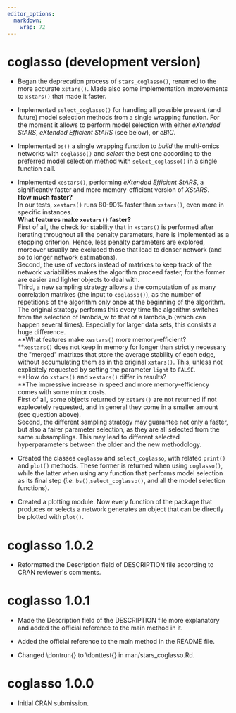 ```yaml
---
editor_options: 
  markdown: 
    wrap: 72
---
```


# coglasso (development version)

-   Began the deprecation process of `stars_coglasso()`, renamed to the
    more accurate `xstars()`. Made also some implementation improvements
    to `xstars()` that made it faster.

-   Implemented `select_coglasso()` for handling all possible present
    (and future) model selection methods from a single wrapping
    function. For the moment it allows to perform model selection with
    either *eXtended StARS*, *eXtended* *Efficient StARS* (see below),
    or *eBIC*.

-   Implemented `bs()` a single wrapping function to *build* the
    multi-omics networks with `coglasso()` and *select* the best one
    according to the preferred model selection method with
    `select_coglasso()` in a single function call.

-   Implemented `xestars()`, performing *eXtended Efficient StARS*, a
    significantly faster and more memory-efficient version of *XStARS*.\
    **How much faster?**\
    In our tests, `xestars()` runs 80-90% faster than `xstars()`, even
    more in specific instances.\
    **What features make `xestars()` faster?**\
    First of all, the check for stability that in `xstars()` is
    performed after iterating throughout all the penalty parameters,
    here is implemented as a stopping criterion. Hence, less penalty
    parameters are explored, moreover usually are excluded those that
    lead to denser network (and so to longer network estimations).\
    Second, the use of vectors instead of matrixes to keep track of the
    network variabilities makes the algorithm proceed faster, for the
    former are easier and lighter objects to deal with.\
    Third, a new sampling strategy allows a the computation of as many
    correlation matrixes (the input to `coglasso()`), as the number of
    repetitions of the algorithm only once at the beginning of the
    algorithm. The original strategy performs this every time the
    algorithm switches from the selection of lambda_w to that of a
    lambda_b (which can happen several times). Especially for larger
    data sets, this consists a huge difference.\
    **What features make `xestars()` more memory-efficient?\
    **`xestars()` does not keep in memory for longer than strictly
    necessary the "merged" matrixes that store the average stability of
    each edge, without accumulating them as in the original `xstars()`.
    This, unless not explicitely requested by setting the parameter
    `light` to `FALSE`.\
    **How do `xstars()` and `xestars()` differ in results?\
    **The impressive increase in speed and more memory-efficiency comes
    with some minor costs.\
    First of all, some objects returned by `xstars()` are not returned
    if not explecetely requested, and in general they come in a smaller
    amount (see question above).\
    Second, the different sampling strategy may guarantee not only a
    faster, but also a fairer parameter selection, as they are all
    selected from the same subsamplings. This may lead to different
    selected hyperparameters between the older and the new methodology.

-   Created the classes `coglasso` and `select_coglasso`, with related
    `print()` and `plot()` methods. These former is returned when using
    `coglasso()`, while the latter when using any function that performs
    model selection as its final step (*i.e.*
    `bs()`,`select_coglasso()`, and all the model selection functions).

-   Created a plotting module. Now every function of the package that
    produces or selects a network generates an object that can be
    directly be plotted with `plot()`.

# coglasso 1.0.2

-   Reformatted the Description field of DESCRIPTION file according to
    CRAN reviewer's comments.

# coglasso 1.0.1

-   Made the Description field of the DESCRIPTION file more explanatory
    and added the official reference to the main method in it.

-   Added the official reference to the main method in the README file.

-   Changed \dontrun{} to \donttest{} in man/stars_coglasso.Rd.

# coglasso 1.0.0

-   Initial CRAN submission.
